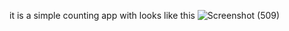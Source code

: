 it is a simple counting app with looks like this
![Screenshot (509)](https://github.com/DilbaghToor/People-Counter-app/assets/129930782/e9de51ab-dbd3-4a5d-a630-08cc7ae9dd1d)
